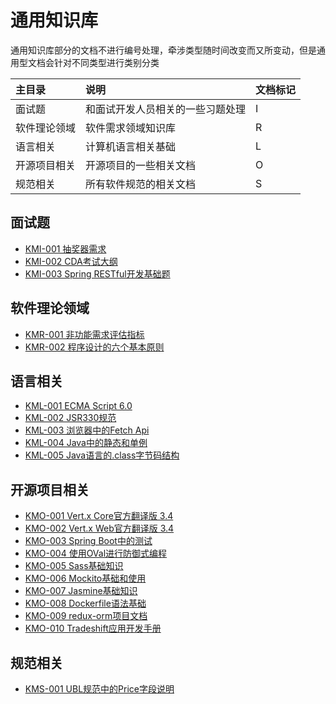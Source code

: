 # 通用知识库

通用知识库部分的文档不进行编号处理，牵涉类型随时间改变而又所变动，但是通用型文档会针对不同类型进行类别分类

| 主目录 | 说明 | 文档标记 |
| :--- | :--- | :--- |
| 面试题 | 和面试开发人员相关的一些习题处理 | I |
| 软件理论领域 | 软件需求领域知识库 | R |
| 语言相关 | 计算机语言相关基础 | L |
| 开源项目相关 | 开源项目的一些相关文档 | O |
| 规范相关 | 所有软件规范的相关文档 | S |

## 面试题

* [KMI-001 抽奖器需求](/uniform-documentation/interview/kmi-001-chou-jiang-qi-xu-qiu.html)
* [KMI-002 CDA考试大纲](/uniform-documentation/interview/kmi-002-cdakao-shi-da-gang.html)
* [KMI-003 Spring RESTful开发基础题](/uniform-documentation/interview/kmi-003-spring-restfulkai-fa-ji-chu-ti.html)

## 软件理论领域

* [KMR-001 非功能需求评估指标](/uniform-documentation/software-concept/kmr-002-fei-gong-neng-xu-qiu-ping-gu-zhi-biao.html)
* [KMR-002 程序设计的六个基本原则](/uniform-documentation/software-concept/kmr-002-cheng-xu-she-ji-de-liu-ge-ji-ben-yuan-ze.html)

## 语言相关

* [KML-001 ECMA Script 6.0](/uniform-documentation/computer-language/kml-001-ecma-script-60.html)
* [KML-002 JSR330规范](/uniform-documentation/computer-language/kml-002-jsr330gui-fan.html)
* [KML-003 浏览器中的Fetch Api](/uniform-documentation/computer-language/kml-003-liu-lan-qi-zhong-de-fetch-api.html)
* [KML-004 Java中的静态和单例](/uniform-documentation/computer-language/kml-004-javazhong-de-jing-tai-he-dan-li.html)
* [KML-005 Java语言的.class字节码结构](/uniform-documentation/computer-language/kml-005-javayu-yan-7684-class-zi-jie-ma-jie-gou.html)

## 开源项目相关

* [KMO-001 Vert.x Core官方翻译版 3.4](/uniform-documentation/open-source/kmo-001-vertx-coreguan-fang-fan-yi-ban-3-4.html)
* [KMO-002 Vert.x Web官方翻译版 3.4](/uniform-documentation/open-source/kmo-002-vertx-webguan-fang-fan-yi-ban-3-4.html)
* [KMO-003 Spring Boot中的测试](/uniform-documentation/open-source/kmo-004-spring-bootzhong-de-ce-shi.html)
* [KMO-004 使用OVal进行防御式编程](/uniform-documentation/open-source/kmo-005-shi-yong-oval-jin-xing-fang-yu-shi-bian-cheng.html)
* [KMO-005 Sass基础知识](/uniform-documentation/open-source/kmo-006-sassji-chu-zhi-shi.html)
* [KMO-006 Mockito基础和使用](/uniform-documentation/open-source/kmo-007-mockitoji-chu-he-shi-yong.html)
* [KMO-007 Jasmine基础知识](/uniform-documentation/open-source/kmo-008-jasmineji-chu-zhi-shi.html)
* [KMO-008 Dockerfile语法基础](/uniform-documentation/open-source/kmo-010-dockerfileyu-fa-ji-chu.html)
* [KMO-009 redux-orm项目文档](/uniform-documentation/open-source/kmo-009-redux-ormxiang-mu-wen-dang.html)
* [KMO-010 Tradeshift应用开发手册](/uniform-documentation/open-source/kmo-010-tradeshiftying-yong-kai-fa-shou-ce.html)

## 规范相关

* [KMS-001 UBL规范中的Price字段说明](/uniform-documentation/specification/kms-001-ublgui-fan-zhong-de-price-zi-duan-shuo-ming.html)



